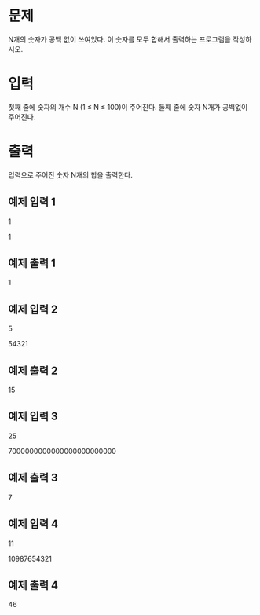 # 문제

N개의 숫자가 공백 없이 쓰여있다. 이 숫자를 모두 합해서 출력하는 프로그램을 작성하시오.

# 입력

첫째 줄에 숫자의 개수 N (1 ≤ N ≤ 100)이 주어진다. 둘째 줄에 숫자 N개가 공백없이 주어진다.

# 출력

입력으로 주어진 숫자 N개의 합을 출력한다.

## 예제 입력 1 

1

1

## 예제 출력 1 

1

## 예제 입력 2 

5

54321

## 예제 출력 2 

15

## 예제 입력 3 

25

7000000000000000000000000

## 예제 출력 3 

7

## 예제 입력 4 

11

10987654321

## 예제 출력 4 

46